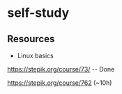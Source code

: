 # self-study

## Resources

* Linux basics

https://stepik.org/course/73/ -- Done

https://stepik.org/course/762 (~10h)
